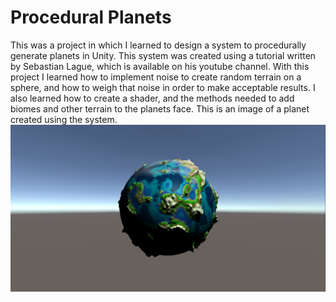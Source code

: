 # Procedural Planets
This was a project in which I learned to design a system to procedurally generate planets in Unity. This system was created using a tutorial written by Sebastian Lague, which is available on his youtube channel. With this project I learned how to implement noise to create random terrain on a sphere, and how to weigh that noise in order to make acceptable results. I also learned how to create a shader, and the methods needed to add biomes and other terrain to the planets face.
This is an image of a planet created using the system.
![planet](Planets/Planet%201.png)

